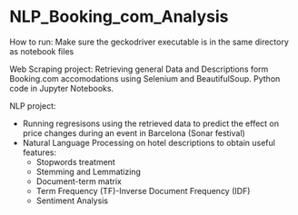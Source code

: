 # NLP_Booking_com_Analysis

How to run:
  Make sure the geckodriver executable is in the same directory as notebook files

Web Scraping project:
Retrieving general Data and Descriptions form Booking.com accomodations using Selenium and BeautifulSoup. Python code in Jupyter Notebooks.

NLP project:
- Running regresisons using the retrieved data to predict the effect on price changes during an event in Barcelona (Sonar festival)
- Natural Language Processing on hotel descriptions to obtain useful features:
  - Stopwords treatment 
  - Stemming and Lemmatizing
  - Document-term matrix
  - Term Frequency (TF)-Inverse Document Frequency (IDF)
  - Sentiment Analysis
 


